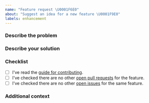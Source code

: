 ```yaml
---
name: "Feature request \U0001F6E0"
about: "Suggest an idea for a new feature \U0001F9E0"
labels: enhancement
---
```


### Describe the problem
<!-- Please enter a clear and concise description of what problem your feature solves. -->

### Describe your solution
<!-- Please enter a clear and concise description of how you would like the new feature to work. -->

### Checklist
<!-- Please check the boxes below, you do this by putting an x in the box like this: [x]. Thank you! -->

- [ ] I've read the [guide for contributing](https://github.com/lordcodes/swifthooks/blob/master/CONTRIBUTING.md).
- [ ] I've checked there are no other [open pull requests](https://github.com/lordcodes/swifthooks/pulls) for the feature.
- [ ] I've checked there are no other [open issues](https://github.com/lordcodes/swifthooks/issues) for the same feature.

### Additional context
<!-- Please add any other information about the idea here.  -->
